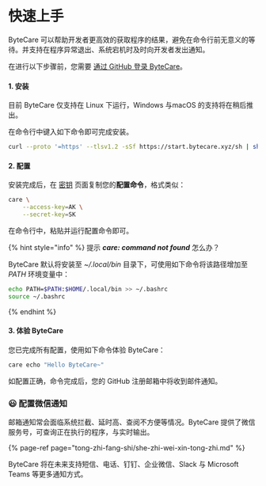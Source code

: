 # 快速上手

ByteCare 可以帮助开发者更高效的获取程序的结果，避免在命令行前无意义的等待。并支持在程序异常退出、系统宕机时及时向开发者发出通知。

在进行以下步骤前，您需要 [通过 GitHub 登录 ByteCare](https://github.com/login/oauth/authorize?access_type=offline&client_id=5438af48a44fcf64b10f&response_type=code&scope=user%3Aemail)。

#### 1. 安装

目前 ByteCare 仅支持在 Linux 下运行，Windows 与macOS 的支持将在稍后推出。

在命令行中键入如下命令即可完成安装。

```bash
curl --proto '=https' --tlsv1.2 -sSf https://start.bytecare.xyz/sh | sh
```

#### 2. 配置

安装完成后，在 [密钥](https://www.bytecare.xyz/account-general.html) 页面复制您的**配置命令**，格式类似：

```bash
care \
	--access-key=AK \
	--secret-key=SK
```

在命令行中，粘贴并运行配置命令即可。

{% hint style="info" %}
提示 _**care: command not found**_ 怎么办？

ByteCare 默认将安装至 _~/.local/bin_ 目录下，可使用如下命令将该路径增加至 _PATH_ 环境变量中：

```bash
echo PATH=$PATH:$HOME/.local/bin >> ~/.bashrc
source ~/.bashrc
```
{% endhint %}

#### 3. 体验 ByteCare

您已完成所有配置，使用如下命令体验 ByteCare：

```bash
care echo "Hello ByteCare~"
```

如配置正确，命令完成后，您的 GitHub 注册邮箱中将收到邮件通知。

### 😃 配置微信通知

邮箱通知常会面临系统拦截、延时高、查阅不方便等情况。ByteCare 提供了微信服务号，可查询正在执行的程序，与实时输出。

{% page-ref page="tong-zhi-fang-shi/she-zhi-wei-xin-tong-zhi.md" %}

ByteCare 将在未来支持短信、电话、钉钉、企业微信、Slack 与 Microsoft Teams 等更多通知方式。

